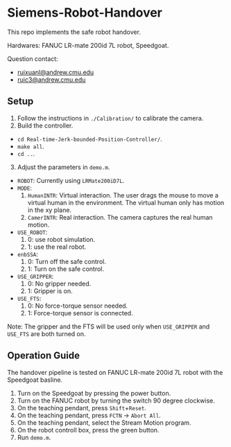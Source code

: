 # Siemens-Robot-Handover
This repo implements the safe robot handover.

Hardwares: FANUC LR-mate 200id 7L robot, Speedgoat.

Question contact: 
* ruixuanl@andrew.cmu.edu
* ruic3@andrew.cmu.edu

## Setup
1. Follow the instructions in `./Calibration/` to calibrate the camera.
2. Build the controller.
* `cd Real-time-Jerk-bounded-Position-Controller/`.
* `make all`.
* `cd ..`.
3. Adjust the parameters in `demo.m`.
* `ROBOT`: Currently using `LRMate200iD7L`.
* `MODE`: 
  1) `HumanINTR`: Virtual interaction. The user drags the mouse to move a virtual human in the environment. The virtual human only has motion in the xy plane.
  2) `CamerINTR`: Real interaction. The camera captures the real human motion.
* `USE_ROBOT`: 
  1) 0: use robot simulation. 
  2) 1: use the real robot.
* `enbSSA`:
  1) 0: Turn off the safe control. 
  2) 1: Turn on the safe control.
* `USE_GRIPPER`:
  1) 0: No gripper needed.
  2) 1: Gripper is on.
* `USE_FTS`:
  1) 0: No force-torque sensor needed.
  2) 1: Force-torque sensor is connected.

Note: The gripper and the FTS will be used only when `USE_GRIPPER` and `USE_FTS` are both turned on.

## Operation Guide
The handover pipeline is tested on FANUC LR-mate 200id 7L robot with the Speedgoat basline.
1. Turn on the Speedgoat by pressing the power button.
2. Turn on the FANUC robot by turning the switch 90 degree clockwise.
3. On the teaching pendant, press `Shift`+`Reset`.
4. On the teaching pendant, press `FCTN` -> `Abort All`.
5. On the teaching pendant, select the Stream Motion program.
6. On the robot controll box, press the green button.
7. Run `demo.m`.
